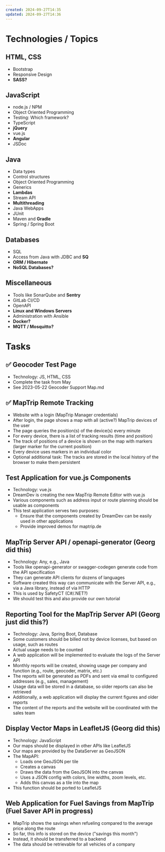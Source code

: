 ```yaml
---
created: 2024-09-27T14:35
updated: 2024-09-27T14:36
---
```

# Technologies / Topics

## HTML, CSS
- Bootstrap
- Responsive Design
- **SASS?**

## JavaScript
- node.js / NPM
- Object Oriented Programming
- Testing: Which framework?
- TypeScript
- **jQuery**
- vue.js
- **Angular**
- JSDoc

## Java
- Data types
- Control structures
- Object Oriented Programming
- Generics
- **Lambdas**
- Stream API
- **Multithreading**
- Java WebApps
- JUnit
- Maven and **Gradle**
- Spring / Spring Boot

## Databases
- SQL
- Access from Java with JDBC and **SQ**
- **ORM / Hibernate**
- **NoSQL Databases?**

## Miscellaneous
- Tools like SonarQube and **Sentry**
- GitLab CI/CD
- OpenAPI
- **Linux and Windows Servers**
- Administration with Ansible
- **Docker?**
- **MQTT / Mosquitto?**


# Tasks

## ✅ Geocoder Test Page 

- Technology: JS, HTML, CSS
- Complete the task from May
- See 2023-05-22 Geocoder Support Map.md

## ✅ MapTrip Remote Tracking

- Website with a login (MapTrip Manager credentials)
- After login, the page shows a map with all (active?) MapTrip devices of the user
- The page queries the position(s) of the device(s) every minute
- For every device, there is a list of tracking results (time and position)
- The track of positions of a device is shown on the map with markers (larger marker for the current position)
- Every device uses markers in an individual color
- Optional additional task: The tracks are stored in the local history of the browser to make them persistent

## Test Application for vue.js Components

- Technology: vue.js
- DreamDev is creating the new MapTrip Remote Editor with vue.js
- Various components such as address input or route planning should be usable as components
- This test application serves two purposes:
  - Ensure that the components created by DreamDev can be easily used in other applications
  - Provide improved demos for maptrip.de

## MapTrip Server API / openapi-generator (Georg did this)

- Technology: Any, e.g., Java
- Tools like openapi-generator or swagger-codegen generate code from the API specification
- They can generate API clients for dozens of languages
- Software created this way can communicate with the Server API, e.g., via a Java library, instead of via HTTP
- This is used by SafetyCT (C#/.NET?)
- We should test this and also provide our own tutorial

## Reporting Tool for the MapTrip Server API (Georg just did this?)

- Technology: Java, Spring Boot, Database
- Some customers should be billed not by device licenses, but based on usage, such as routes
- Actual usage needs to be counted
- A web application will be implemented to evaluate the logs of the Server API
- Monthly reports will be created, showing usage per company and function (e.g., route, geocoder, matrix, etc.)
- The reports will be generated as PDFs and sent via email to configured addresses (e.g., sales, management)
- Usage data will be stored in a database, so older reports can also be retrieved
- Additionally, a web application will display the current figures and older reports
- The content of the reports and the website will be coordinated with the sales team

## Display Vector Maps in LeafletJS (Georg did this)

- Technology: JavaScript
- Our maps should be displayed in other APIs like LeafletJS
- Our maps are provided by the DataServer as GeoJSON
- The MapAPI:
  - Loads one GeoJSON per tile
  - Creates a canvas
  - Draws the data from the GeoJSON into the canvas
  - Uses a JSON config with colors, line widths, zoom levels, etc.
  - Adds this canvas as a tile into the map
- This function should be ported to LeafletJS

## Web Application for Fuel Savings from MapTrip (Fuel Saver API in progress)

- MapTrip shows the savings when refueling compared to the average price along the route
- So far, this info is stored on the device ("savings this month")
- Instead, it should be transferred to a backend
- The data should be retrievable for all vehicles of a company
